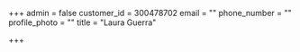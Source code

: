 +++
admin = false
customer_id = 300478702
email = ""
phone_number = ""
profile_photo = ""
title = "Laura Guerra"

+++
